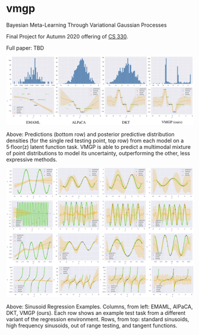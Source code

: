 # vmgp
Bayesian Meta-Learning Through Variational Gaussian Processes

Final Project for Autumn 2020 offering of [CS 330](https://cs330.stanford.edu/).

Full paper: TBD

![summary of results](method-comparison.png)

Above:  Predictions (bottom row) and posterior predictive distribution densities (for the single red testing point, top row)
from each model on a 5·floor(z) latent function task. VMGP is able to predict a multimodal mixture of point distributions to
model its uncertainty, outperforming the other, less expressive methods.


![prediction examples](predictions.png)

Above: Sinusoid Regression Examples. Columns, from left: EMAML, AlPaCA, DKT, VMGP (ours). Each row shows an example test
task from a different variant of the regression environment. Rows, from top: standard sinusoids, high frequency sinusoids, out of range testing, and tangent functions.
